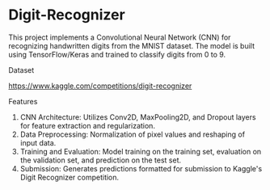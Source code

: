 # Digit-Recognizer

This project implements a Convolutional Neural Network (CNN) for recognizing handwritten digits from the MNIST dataset. The model is built using TensorFlow/Keras and trained to classify digits from 0 to 9.

Dataset

https://www.kaggle.com/competitions/digit-recognizer


Features

1. CNN Architecture: Utilizes Conv2D, MaxPooling2D, and Dropout layers for feature extraction and regularization.
2. Data Preprocessing: Normalization of pixel values and reshaping of input data.
3. Training and Evaluation: Model training on the training set, evaluation on the validation set, and prediction on the test set.
4. Submission: Generates predictions formatted for submission to Kaggle's Digit Recognizer competition.
